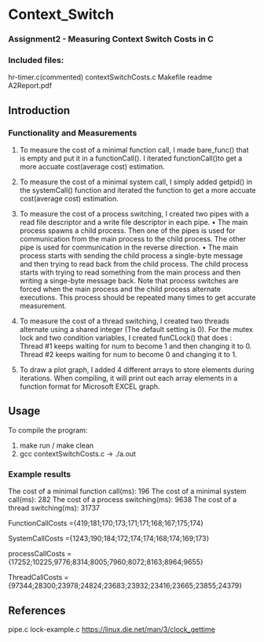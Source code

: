 # Context_Switch
### Assignment2 - Measuring Context Switch Costs in C

### Included files: 
hr-timer.c(commented)
contextSwitchCosts.c
Makefile
readme
A2Report.pdf

## Introduction

### Functionality and Measurements
1. To measure the cost of a minimal function call, I made bare_func() that is empty and put it in a functionCall(). I iterated functionCall()to get a more accuate cost(average cost) estimation.

2. To measure the cost of a minimal system call, I simply added getpid() in the systemCall() function and iterated the function to get a more accuate cost(average cost) estimation.

3. To measure the cost of a process switching, I created two pipes with a read file descriptor and a write file descriptor in each pipe.
• The main process spawns a child process. Then one of the pipes is used for communication from the main process to the child process. The other pipe is used for communication in the reverse direction.
• The main process starts with sending the child process a single-byte message and then trying to read back from the child process. The child process starts with trying to read something from the main process and then writing a singe-byte message back. Note that process switches are forced when the main process and the child process alternate executions. This process should be repeated many times to get accurate measurement.

4. To measure the cost of a thread switching, I created two threads alternate using a shared integer (The default setting is 0).
For the mutex lock and two condition variables, I created funCLock() that does :
Thread #1 keeps waiting for num to become 1 and then changing it to 0. Thread #2 keeps waiting for num to become 0 and changing it to 1.

5. To draw a plot graph, I added 4 different arrays to store elements during iterations. When compiling, it will print out each array elements in a function format for Microsoft EXCEL graph.

## Usage

To compile the program:
1. make run / make clean
2. gcc contextSwitchCosts.c -> ./a.out

### Example results

The cost of a minimal function call(ms): 196
The cost of a minimal system call(ms): 282
The cost of a process switching(ms): 9638
The cost of a thread switching(ms): 31737

FunctionCallCosts ={419;181;170;173;171;171;168;167;175;174}

SystemCallCosts ={1243;190;184;172;174;174;168;174;169;173}

processCallCosts ={17252;10225;9776;8314;8005;7960;8072;8163;8964;9655}

ThreadCallCosts ={97344;28300;23978;24824;23683;23932;23416;23665;23855;24379}


## References 
pipe.c
lock-example.c
https://linux.die.net/man/3/clock_gettime

